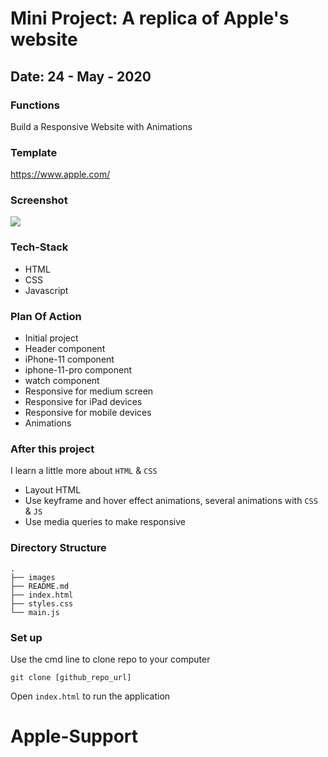 # Mini Project: A replica of Apple's website
## Date: 24 - May - 2020

### Functions
Build a Responsive Website with Animations

### Template
https://www.apple.com/

### Screenshot

<img src="https://i.imgur.com/FHd7bzM.png">

### Tech-Stack
- HTML
- CSS
- Javascript

### Plan Of Action
- Initial project
- Header component
- iPhone-11 component
- iphone-11-pro component
- watch component
- Responsive for medium screen
- Responsive for iPad devices
- Responsive for mobile devices
- Animations

### After this project
I learn a little more about `HTML` & `CSS`

- Layout HTML
- Use keyframe and hover effect animations, several animations with `CSS` & `JS`
- Use media queries to make responsive

### Directory Structure
```
.
├── images
├── README.md
├── index.html
├── styles.css
└── main.js
``` 

### Set up
Use the cmd line to clone repo to your computer
```
git clone [github_repo_url]
```
Open `index.html` to run the application
# Apple-Support
